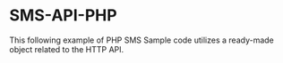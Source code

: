 # SMS-API-PHP
This following example of PHP SMS Sample code utilizes a ready-made object related to the HTTP API. 
